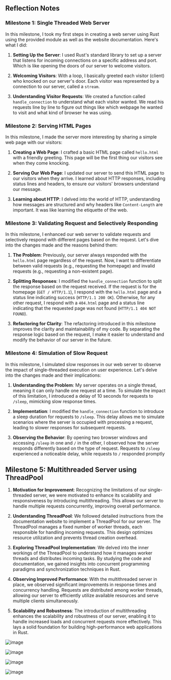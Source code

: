 ## Reflection Notes

### Milestone 1: Single Threaded Web Server

In this milestone, I took my first steps in creating a web server using Rust using the provided module as well as the website documentation. Here's what I did:

1. **Setting Up the Server**: I used Rust's standard library to set up a server that listens for incoming connections on a specific address and port. Which is like opening the doors of our server to welcome visitors.

2. **Welcoming Visitors**: With a loop, I basically greeted each visitor (client) who knocked on our server's door. Each visitor was represented by a connection to our server, called a `stream`.

3. **Understanding Visitor Requests**: We created a function called `handle_connection` to understand what each visitor wanted. We read his requests line by line to figure out things like which webpage he wanted to visit and what kind of browser he was using.

### Milestone 2: Serving HTML Pages

In this milestone, I made the server more interesting by sharing a simple web page with our visitors:

1. **Creating a Web Page**: I crafted a basic HTML page called `hello.html` with a friendly greeting. This page will be the first thing our visitors see when they come knocking.

2. **Serving Our Web Page**: I updated our server to send this HTML page to our visitors when they arrive. I learned about HTTP responses, including status lines and headers, to ensure our visitors' browsers understand our message.

3. **Learning about HTTP**: I delved into the world of HTTP, understanding how messages are structured and why headers like `Content-Length` are important. It was like learning the etiquette of the web.


### Milestone 3: Validating Request and Selectively Responding

In this milestone, I enhanced our web server to validate requests and selectively respond with different pages based on the request. Let's dive into the changes made and the reasons behind them:

1. **The Problem**: Previously, our server always responded with the `hello.html` page regardless of the request. Now, I want to differentiate between valid requests (e.g., requesting the homepage) and invalid requests (e.g., requesting a non-existent page).

2. **Splitting Responses**: I modified the `handle_connection` function to split the response based on the request received. If the request is for the homepage (`GET / HTTP/1.1`), I respond with the `hello.html` page and a status line indicating success (`HTTP/1.1 200 OK`). Otherwise, for any other request, I respond with a `404.html` page and a status line indicating that the requested page was not found (`HTTP/1.1 404 NOT FOUND`).

3. **Refactoring for Clarity**: The refactoring introduced in this milestone improves the clarity and maintainability of my code. By separating the response logic based on the request, I make it easier to understand and modify the behavior of our server in the future.

### Milestone 4: Simulation of Slow Request

In this milestone, I simulated slow responses in our web server to observe the impact of single-threaded execution on user experience. Let's delve into the changes made and their implications:

1. **Understanding the Problem**: My server operates on a single thread, meaning it can only handle one request at a time. To simulate the impact of this limitation, I introduced a delay of 10 seconds for requests to `/sleep`, mimicking slow response times.

2. **Implementation**: I modified the `handle_connection` function to introduce a sleep duration for requests to `/sleep`. This delay allows me to simulate scenarios where the server is occupied with processing a request, leading to slower responses for subsequent requests.

3. **Observing the Behavior**: By opening two browser windows and accessing `/sleep` in one and `/` in the other, I observed how the server responds differently based on the type of request. Requests to `/sleep` experienced a noticeable delay, while requests to `/` responded promptly

## Milestone 5: Multithreaded Server using ThreadPool

1. **Motivation for Improvement**: Recognizing the limitations of our single-threaded server, we were motivated to enhance its scalability and responsiveness by introducing multithreading. This allows our server to handle multiple requests concurrently, improving overall performance.

2. **Understanding ThreadPool**: We followed detailed instructions from the documentation website to implement a ThreadPool for our server. The ThreadPool manages a fixed number of worker threads, each responsible for handling incoming requests. This design optimizes resource utilization and prevents thread creation overhead.

3. **Exploring ThreadPool Implementation**: We delved into the inner workings of the ThreadPool to understand how it manages worker threads and distributes incoming tasks. By studying the code and documentation, we gained insights into concurrent programming paradigms and synchronization techniques in Rust.

4. **Observing Improved Performance**: With the multithreaded server in place, we observed significant improvements in response times and concurrency handling. Requests are distributed among worker threads, allowing our server to efficiently utilize available resources and serve multiple clients simultaneously.

5. **Scalability and Robustness**: The introduction of multithreading enhances the scalability and robustness of our server, enabling it to handle increased loads and concurrent requests more effectively. This lays a solid foundation for building high-performance web applications in Rust.

![image](https://github.com/PeakFiction/RustRepo/assets/112671939/4ea76dee-fb74-4f9a-928f-25c8f66b5942)

![image](https://github.com/PeakFiction/RustRepo/assets/112671939/bf2acaaa-5b02-4445-a012-2b315dd7f856)

![image](https://github.com/PeakFiction/RustRepo/assets/112671939/ef17b6b5-1e1c-497d-9d47-26d32b8d17e9)

![image](https://github.com/PeakFiction/RustRepo/assets/112671939/4b78c453-d285-426b-b56a-7f7c50a123f6)


###
